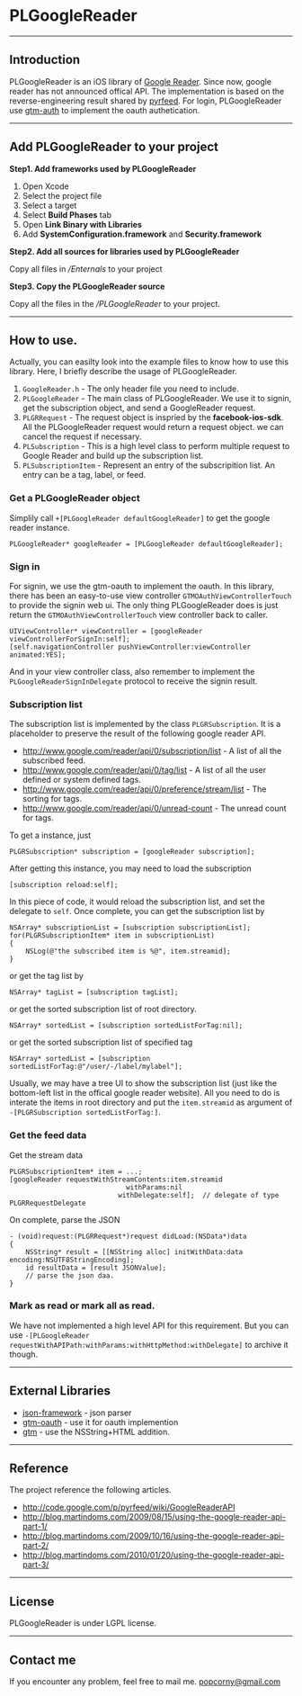 # PLGoogleReader

---
## Introduction
PLGoogleReader is an iOS library of [Google Reader](http://www.google.reader/).
Since now, google reader has not announced offical API. The implementation is based on the reverse-engineering result shared by [pyrfeed](http://code.google.com/p/pyrfeed/wiki/GoogleReaderAPI).
For login, PLGoogleReader use [gtm-auth](http://code.google.com/p/gtm-oauth/) to implement the oauth authetication.	

---
## Add PLGoogleReader to your project

**Step1. Add frameworks used by PLGoogleReader**

1. Open Xcode
2. Select the project file
3. Select a target
4. Select **Build Phases** tab
5. Open **Link Binary with Libraries**
6. Add **SystemConfiguration.framework** and **Security.framework**

**Step2. Add all sources for libraries used by PLGoogleReader**

Copy all files in */Enternals* to your project

**Step3. Copy the PLGoogleReader source**

Copy all the files in the */PLGoogleReader* to your project.

---
## How to use.

Actually, you can easilty look into the example files to know how to use this library. Here, I briefly
describe the usage of PLGoogleReader.

1. `GoogleReader.h` - The only header file you need to include.
2. `PLGoogleReader` - The main class of PLGoogleReader. We use it to signin, get the subscription object, and send a GoogleReader request.
3. `PLGRRequest` - The request object is inspried by the **facebook-ios-sdk**. All the PLGoogleReader request would return a request object. we can cancel the request if necessary.
4. `PLSubscription` - This is a high level class to perform multiple request to Google Reader and build up the subscription list.
5. `PLSubscriptionItem` - Represent an entry of the subscripition list. An entry can be a tag, label, or feed.

### Get a PLGoogleReader object
Simplily call `+[PLGoogleReader defaultGoogleReader]` to get the google reader instance.

	PLGoogleReader* googleReader = [PLGoogleReader defaultGoogleReader];

### Sign in

For signin, we use the gtm-oauth to implement the oauth. In this library, there has been an easy-to-use view controller `GTMOAuthViewControllerTouch` to provide the signin web ui.
The only thing PLGoogleReader does is just return the `GTMOAuthViewControllerTouch` view controller back to caller.

	UIViewController* viewController = [googleReader viewControllerForSignIn:self];    
    [self.navigationController pushViewController:viewController animated:YES];        
    
And in your view controller class, also remember to implement the `PLGoogleReaderSignInDelegate` protocol to receive the signin result.

### Subscription list	
The subscription list is implemented by the class `PLGRSubscription`. It is a placeholder to preserve the result of the following google reader API.

- <http://www.google.com/reader/api/0/subscription/list> - A list of all the subscribed feed.
- <http://www.google.com/reader/api/0/tag/list> - A list of all the user defined or system defined tags.
- <http://www.google.com/reader/api/0/preference/stream/list> - The sorting for tags.
- <http://www.google.com/reader/api/0/unread-count> - The unread count for tags.

To get a instance, just

	PLGRSubscription* subscription = [googleReader subscription];
	
After getting this instance, you may need to load the subscription

	[subscription reload:self];
	
In this piece of code, it would reload the subscription list, and set the delegate to `self`. Once complete, you can get the subscription list by

	NSArray* subscriptionList = [subscription subscriptionList];
	for(PLGRSubscriptionItem* item in subscriptionList)
	{
		NSLog(@"the subscribed item is %@", item.streamid];
	}
	
or get the tag list by

	NSArray* tagList = [subscription tagList];	
	
or get the sorted subscription list of root directory.

	NSArray* sortedList = [subscription sortedListForTag:nil];
	
or get the sorted subscription list of specified tag

	NSArray* sortedList = [subscription sortedListForTag:@"/user/-/label/mylabel"];

Usually, we may have a tree UI to show the subscription list (just like the bottom-left list in the offical google reader website).
All you need to do is interate the items in root directory and put the `item.streamid` as argument of `-[PLGRSubscription sortedListForTag:]`.

### Get the feed data
Get the stream data

	PLGRSubscriptionItem* item = ...;
	[googleReader requestWithStreamContents:item.streamid
             	                 withParams:nil
						       withDelegate:self];	// delegate of type PLGRRequestDelegate

On complete, parse the JSON

	- (void)request:(PLGRRequest*)request didLoad:(NSData*)data
	{        			
		NSString* result = [[NSString alloc] initWithData:data encoding:NSUTF8StringEncoding];        
		id resultData = [result JSONValue];
		// parse the json daa.
	}
	
### Mark as read or mark all as read.
We have not implemented a high level API for this requirement. But you can use `-[PLGoogleReader requestWithAPIPath:withParams:withHttpMethod:withDelegate]` to archive it though.

---
## External Libraries

- [json-framework](http://code.google.com/p/json-framework/) - json parser
- [gtm-oauth](http://code.google.com/p/gtm-oauth/) - use it for oauth implemention
- [gtm](http://code.google.com/p/google-toolbox-for-mac/) - use the NSString+HTML addition.

---
## Reference
The project reference the following articles. 

- <http://code.google.com/p/pyrfeed/wiki/GoogleReaderAPI>
- <http://blog.martindoms.com/2009/08/15/using-the-google-reader-api-part-1/>
- <http://blog.martindoms.com/2009/10/16/using-the-google-reader-api-part-2/>
- <http://blog.martindoms.com/2010/01/20/using-the-google-reader-api-part-3/>

---
## License
PLGoogleReader is under LGPL license. 

---
## Contact me
If you encounter any problem, feel free to mail me. <popcorny@gmail.com>